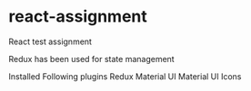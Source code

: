 # react-assignment
React test assignment

Redux has been used for state management  

Installed Following plugins
  Redux
  Material UI
  Material UI Icons
  

